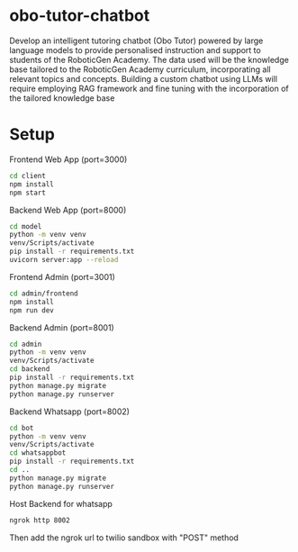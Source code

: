 # obo-tutor-chatbot

Develop an intelligent tutoring chatbot (Obo Tutor) powered by large language models to provide personalised instruction and support to students of the RoboticGen Academy. The data used will be the knowledge base tailored to the RoboticGen Academy curriculum, incorporating all relevant topics and concepts. Building a custom chatbot using LLMs will require employing RAG framework and fine tuning with the incorporation of the tailored knowledge base


# Setup

Frontend Web App (port=3000)
```sh
cd client
npm install
npm start
```

Backend Web App (port=8000)
```sh
cd model
python -m venv venv
venv/Scripts/activate
pip install -r requirements.txt
uvicorn server:app --reload
```

Frontend Admin (port=3001)
```sh
cd admin/frontend
npm install
npm run dev
```

Backend Admin (port=8001)
```sh
cd admin
python -m venv venv
venv/Scripts/activate
cd backend
pip install -r requirements.txt
python manage.py migrate
python manage.py runserver
```

Backend Whatsapp (port=8002)
```sh
cd bot
python -m venv venv
venv/Scripts/activate
cd whatsappbot
pip install -r requirements.txt
cd ..
python manage.py migrate
python manage.py runserver
```

Host Backend for whatsapp
```sh
ngrok http 8002
```

Then add the ngrok url to twilio sandbox with "POST" method